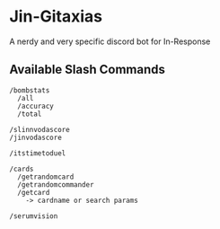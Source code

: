 # Jin-Gitaxias

A nerdy and very specific discord bot for In-Response

## Available Slash Commands

```
/bombstats
  /all
  /accuracy
  /total
```

```
/slinnvodascore
/jinvodascore
```

```
/itstimetoduel
```

```
/cards
  /getrandomcard
  /getrandomcommander
  /getcard
    -> cardname or search params
```

```
/serumvision
```
